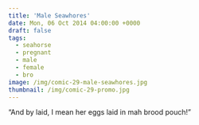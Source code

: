 ```yaml
---
title: 'Male Seawhores'
date: Mon, 06 Oct 2014 04:00:00 +0000
draft: false
tags: 
  - seahorse
  - pregnant
  - male
  - female
  - bro
image: /img/comic-29-male-seawhores.jpg
thumbnail: /img/comic-29-promo.jpg
---
```


“And by laid, I mean her eggs laid in mah brood pouch!”